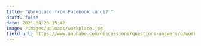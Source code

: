 ```yaml
---
title: "Workplace from Facebook là gì? "
draft: false
date: 2021-04-23 15:42
image: /images/uploads/workplace.jpg
field_url: https://www.anphabe.com/discussions/questions-answers/q/workplace-facebook-la-gi/33819/answer
---
```

